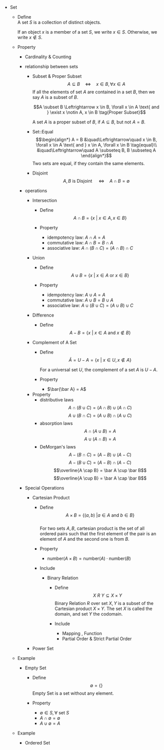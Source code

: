 * Set
  - Define  
    A set $S$ is a collection of distinct objects.

    If an object $x$ is a member of a set $S$, we write $x \in S$. Otherwise, we write $x \notin S$.

  - Property
    * Cardinality & Counting
    - relationship between sets
      * Subset & Proper Subset 
        $$A \subseteq B \quad\Leftrightarrow\quad x \in B, \forall x \in A \tag{Subset}$$ 
        If all the elements of set $A$ are contained in a set $B$, then we say $A$ is a subset of $B$.

        $$A \subset B \Leftrightarrow x \in B, \forall x \in A \text{ and } \exist x \notin A, x \in B \tag{Proper Subset}$$ 

        A set $A$ is a proper subset of $B$, if $A \subseteq B$, but not $A = B$.

      * Set::Equal  
        $$\begin{align*}
          A = B &\quad\Leftrightarrow\quad x \in B, \forall x \in A \text{ and } x \in A, \forall x \in B  \tag{equal}\\
          &\quad\Leftrightarrow\quad A \subseteq B, B \subseteq A
        \end{align*}$$
        Two sets are equal, if they contain the same elements.

      * Disjoint
        $$A, B \text{ is Disjoint } \quad\Leftrightarrow\quad A \cap B = \emptyset$$   

    - operations
      * Intersection
        - Define
          $$A \cap B = \{x \ |\ x \in A, x \in B\}  \tag{Intersection}$$

        - Property
          - idempotency law: $A \cap A = A$
          - commutative law: $A \cap B = B \cap A$  
          - associative law: $A \cap (B \cap C) = (A \cap B) \cap C$

      * Union
        - Define  
          $$A \cup B = \{x \ |\ x \in A \text{ or } x \in B \}  \tag{Union}$$

        - Property
          - idempotency law: $A \cup A = A$
          - commutative law: $A \cup B = B \cup A$  
          - associative law: $A \cup (B \cup C) = (A \cup B) \cup C$
            
      * Difference
        - Define
          $$A - B = \{x \ |\ x \in A \text{ and } x \notin B\}  \tag{Difference}$$    

      * Complement of A Set
        - Define  
          $$\bar A = U - A = \{x \ |\ x \in U, x \notin A\}  \tag{Complement of A Set}$$  

          For a universal set $U$, the complement of a set $A$ is $U - A$.

        - Property
          - $\bar{\bar A} = A$ 

      - Property
        - distributive laws 
          $$A \cap (B \cup C) = (A \cap B) \cup (A \cap C)$$
          $$A \cup (B \cap C) = (A \cup B) \cap (A \cup C)$$
        - absorption laws
          $$A \cap (A \cup B) = A$$
          $$A \cup (A \cap B) = A$$ 
        - DeMorgan's laws
          $$A - (B \cap C) = (A - B) \cup (A - C)$$ 
          $$A - (B \cup C) = (A - B) \cap (A - C)$$ 
          $$\overline{A \cap B} = \bar A \cup \bar B$$ 
          $$\overline{A \cup B} = \bar A \cap \bar B$$ 

    - Special Operations
      * Cartesian Product
        - Define
          $$A \times B = \{(a, b) \ | a \in A \text{ and } b \in B\}$$  
          For two sets $A, B$, cartesian product is the set of all ordered pairs such that the first element of the pair is an element of $A$ and the second one is from $B$.

        - Property
          - $\text{number}(A \times B) = \text{number}(A) \cdot \text{number}(B)$

        - Include
          * Binary Relation
            - Define  
              $$X \ R\ Y \subseteq X \times Y  \tag{Binary Relation}$$ 
              Binary Relation $R$ over set $X, Y$ is a subset of the Cartesian product $X \times Y$. The set $X$ is called the domain, and set $Y$ the codomain.

            - Include 
              * Mapping , Function 
              * Partial Order & Strict Partial Order

      * Power Set
        
  - Example
    * Empty Set
      - Define 
        $$\emptyset = \{\}  \tag{Empty Set}$$
        Empty Set is a set without any element. 

      - Property 
        - $\emptyset \in S, \forall \text{ set } S$
        - $A \cap \emptyset = \emptyset$
        - $A \cup \emptyset = A$

  - Example
    * Ordered Set 
